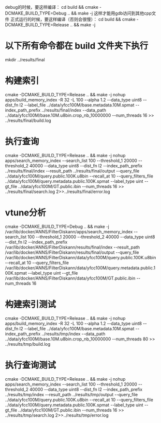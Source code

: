 debug的时候，要这样编译：
cd build && cmake -DCMAKE_BUILD_TYPE=Debug .. && make -j  这样才能用gdb访问到其他cpp文件
正式运行的时候，要这样编译（否则会很慢）：
cd build && cmake -DCMAKE_BUILD_TYPE=Release .. && make -j

# 以下所有命令都在 build 文件夹下执行
mkdir ../results/final

# 构建索引
cmake -DCMAKE_BUILD_TYPE=Release .. && make -j
nohup apps/build_memory_index -R 32 -L 100 --alpha 1.2 --data_type uint8 --dist_fn l2 --label_file ../data/yfcc100M/base.metadata.10M.spmat --index_path_prefix ../results/final/index --data_path ../data/yfcc100M/base.10M.u8bin.crop_nb_10000000 --num_threads 16 >> ../results/final/build.log 

# 执行查询
cmake -DCMAKE_BUILD_TYPE=Release .. && make -j
nohup apps/search_memory_index --search_list 100 --threshold_1 20000 --threshold_2 40000 --data_type uint8 --dist_fn l2 --index_path_prefix ../results/final/index --result_path ../results/final/output --query_file ../data/yfcc100M/query.public.100K.u8bin --recall_at 10 --query_filters_file ../data/yfcc100M/query.metadata.public.100K.spmat --label_type uint --gt_file ../data/yfcc100M/GT.public.ibin --num_threads 16 >> ../results/final/search.log 2>>../results/final/error.log

# vtune分析
cmake -DCMAKE_BUILD_TYPE=Debug .. && make -j
/var/lib/docker/ANNS/FilterDiskann/apps/search_memory_index
--search_list 100 --threshold_1 20000 --threshold_2 40000 --data_type uint8 --dist_fn l2 --index_path_prefix /var/lib/docker/ANNS/FilterDiskann/results/final/index --result_path /var/lib/docker/ANNS/FilterDiskann/results/final/output --query_file /var/lib/docker/ANNS/FilterDiskann/data/yfcc100M/query.public.100K.u8bin --recall_at 10 --query_filters_file /var/lib/docker/ANNS/FilterDiskann/data/yfcc100M/query.metadata.public.100K.spmat --label_type uint --gt_file /var/lib/docker/ANNS/FilterDiskann/data/yfcc100M/GT.public.ibin --num_threads 16

# 构建索引测试
cmake -DCMAKE_BUILD_TYPE=Release .. && make -j
nohup apps/build_memory_index -R 32 -L 100 --alpha 1.2 --data_type uint8 --dist_fn l2 --label_file ../data/yfcc100M/base.metadata.10M.spmat --index_path_prefix ../results/tmp/index --data_path ../data/yfcc100M/base.10M.u8bin.crop_nb_10000000 --num_threads 80 >> ../results/tmp/build.log 

# 执行查询测试
cmake -DCMAKE_BUILD_TYPE=Release .. && make -j
nohup apps/search_memory_index --search_list 100 --threshold_1 20000 --threshold_2 40000 --data_type uint8 --dist_fn l2 --index_path_prefix ../results/tmp/index --result_path ../results/tmp/output --query_file ../data/yfcc100M/query.public.100K.u8bin --recall_at 10 --query_filters_file ../data/yfcc100M/query.metadata.public.100K.spmat --label_type uint --gt_file ../data/yfcc100M/GT.public.ibin --num_threads 16 >> ../results/tmp/search.log 2>>../results/tmp/error.log
